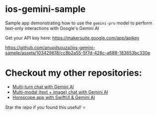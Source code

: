 # ios-gemini-sample
Sample app demonstrating how to use the `gemini-pro` model to perform text-only interactions with Google's Gemini AI

Get your API key here: https://makersuite.google.com/app/apikey


https://github.com/anupdsouza/ios-gemini-sample/assets/103429618/cc8b2a55-5f7d-428c-a688-183653bc330e

# Checkout my other repositories:
* [Multi-turn chat with Gemini AI](https://github.com/anupdsouza/ios-gemini-chat)
* [Multi-modal (text + image) chat with Gemini AI](https://github.com/anupdsouza/ios-gemini-chat/tree/multimodal)
* [Horoscope app with SwiftUI & Gemini AI](https://github.com/anupdsouza/ios-gemini-ai-horoscope)

Star the repo if you found this useful! ⭐️


